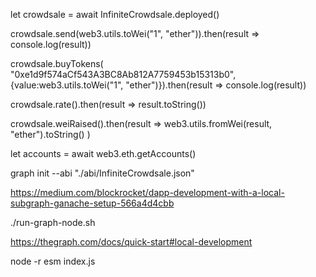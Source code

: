 




let crowdsale = await InfiniteCrowdsale.deployed()

crowdsale.send(web3.utils.toWei("1", "ether")).then(result => console.log(result))

crowdsale.buyTokens( "0xe1d9f574aCf543A3BC8Ab812A7759453b15313b0",{value:web3.utils.toWei("1", "ether")}).then(result => console.log(result))

 crowdsale.rate().then(result => result.toString())

crowdsale.weiRaised().then(result => web3.utils.fromWei(result, "ether").toString() )

let accounts = await web3.eth.getAccounts()




 graph init --abi "./abi/InfiniteCrowdsale.json"


 https://medium.com/blockrocket/dapp-development-with-a-local-subgraph-ganache-setup-566a4d4cbb



 ./run-graph-node.sh


 https://thegraph.com/docs/quick-start#local-development


 node -r esm index.js

